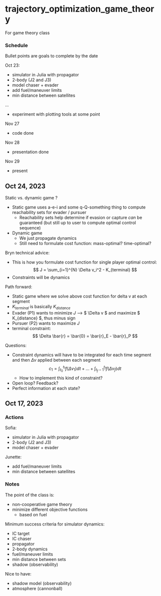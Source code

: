 # trajectory_optimization_game_theory
For game theory class 

### Schedule 

Bullet points are goals to complete by the date 

Oct 23: 
- simulator in Julia with propagator 
- 2-body (J2 and J3) 
- model chaser + evader 
- add fuel/maneuver limits 
- min distance between satellites 

... 
- experiment with plotting tools at some point 


Nov 27 
- code done 

Nov 28 
- presentation done 

Nov 29
- present 

## Oct 24, 2023 

Static vs. dynamic game ? 
- Static game uses a-e-i and some q-Q-something thing to compute reachability sets for evader / pursuer 
  - Reachability sets help determine if evasion or capture *can* be guaranteed (but still up to user to compute optimal control sequence) 
- Dynamic game 
  - We just propagate dynamics 
  - Still need to formulate cost function: mass-optimal? time-optimal? 

Bryn technical advice: 
- This is how you formulate cost function for single player optimal control:   
$$ J = \sum_{i=1}^{N} \Delta v_i^2 - K_{terminal} $$ 
- Constraints will be dynamics  

Path forward: 
- Static game where we solve above cost function for delta v at each segment  
- $K_{terminal}$ is basically $K_{distance}$ 
- Evader (P1) wants to minimize $J$ --> $ \Delta v $ and maximize $ K_{distance} $, thus minus sign 
- Pursuer (P2) wants to maximize $J$ 
- terminal constraint: 
$$ \Delta \bar{r} = \bar{0} = \bar{r}_E - \bar{r}_P $$ 

Questions: 
- Constraint dynamics will have to be integrated for each time segment and then $\Delta v$ applied between each segment 
$$ c_1 = \int_{t_0}^{t_1} f( \Delta v_1 )dt + ... + \int_{t_f-1}^{t_f} f( \Delta v_f ) dt $$ 
  - How to implement this kind of constraint? 
- Open loop? Feedback? 
- Perfect information at each state? 



## Oct 17, 2023 

### Actions 

Sofia: 
- simulator in Julia with propagator 
- 2-body (J2 and J3) 
- model chaser + evader 

Junette: 
- add fuel/maneuver limits 
- min distance between satellites 

### Notes 

The point of the class is: 
- non-cooperative game theory 
- minimize different objective functions 
  - based on fuel 

Minimum success criteria for simulator dynamics:
- IC target 
- IC chaser 
- propagator 
- 2-body dynamics 
- fuel/maneuver limits 
- min distance between sets 
- shadow (observability) 

Nice to have: 
- shadow model (observability) 
- atmosphere (cannonball) 









